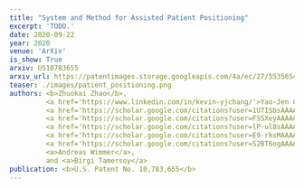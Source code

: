 ```yaml
---
title: "System and Method for Assisted Patient Positioning"
excerpt: 'TODO.'
date: 2020-09-22
year: 2020
venue: 'ArXiv'
is_show: True
arxiv: US10783655
arxiv_url: https://patentimages.storage.googleapis.com/4a/ec/27/5535654c9e1208/US10783655.pdf
teaser: ./images/patient_positioning.png
authors: <b>Zhuokai Zhao</b>,
         <a href='https://www.linkedin.com/in/kevin-yjchang/'>Yao-Jen Chang</a>,
         <a href='https://scholar.google.com/citations?user=1U7ISbsAAAAJ'>Ruhan Sa</a>,
         <a href='https://scholar.google.com/citations?user=FSSXeyAAAAAJ'>Kai Ma</a>,
         <a href='https://scholar.google.com/citations?user=lP-ul8sAAAAJ'>Jiangping Wang</a>,
         <a href='https://scholar.google.com/citations?user=E9-rksMAAAAJ'>Vivek Kumar Singh</a>,
         <a href='https://scholar.google.com/citations?user=S2BT6ogAAAAJ'>Terrence Chen</a>,
         <a>Andreas Wimmer</a>,
         and <a>Birgi Tamersoy</a>
publication: <b>U.S. Patent No. 10,783,655</b>
---
```

